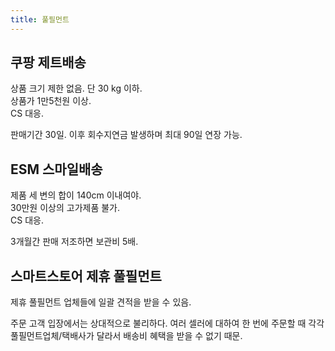 ```yaml
---
title: 풀필먼트
---
```



## 쿠팡 제트배송

상품 크기 제한 없음. 단 30 kg 이하.  
상품가 1만5천원 이상.  
CS 대응.

판매기간 30일. 이후 회수지연금 발생하며 최대 90일 연장 가능.

## ESM 스마일배송

제품 세 변의 합이 140cm 이내여야.  
30만원 이상의 고가제품 불가.  
CS 대응.

3개월간 판매 저조하면 보관비 5배.

## 스마트스토어 제휴 풀필먼트

제휴 풀필먼트 업체들에 일괄 견적을 받을 수 있음.

주문 고객 입장에서는 상대적으로 불리하다. 여러 셀러에 대하여 한 번에 주문할 때 각각 풀필먼트업체/택배사가 달라서 배송비 혜택을 받을 수 없기 때문.
